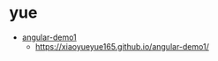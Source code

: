 # yue
- [angular-demo1](https://github.com/xiaoyueyue165/angular-demo1) 
  + https://xiaoyueyue165.github.io/angular-demo1/

